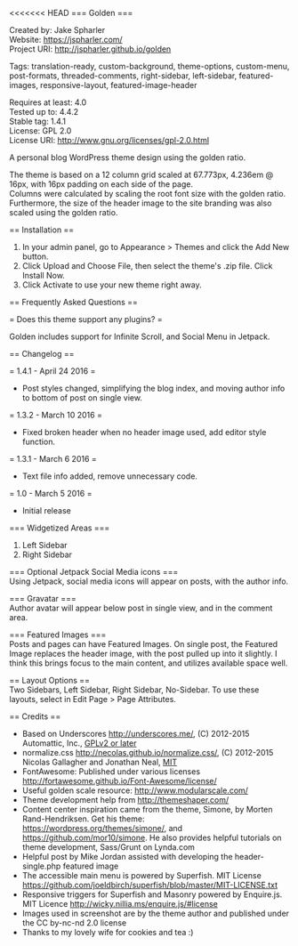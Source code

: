 <<<<<<< HEAD
=== Golden ===

Created by: Jake Spharler<br />
Website: https://jspharler.com/<br />
Project URI: http://jspharler.github.io/golden

Tags: translation-ready, custom-background, theme-options, custom-menu, post-formats, threaded-comments, right-sidebar, left-sidebar, featured-images, responsive-layout, featured-image-header

Requires at least: 4.0<br />
Tested up to: 4.4.2<br />
Stable tag: 1.4.1<br />
License: GPL 2.0<br />
License URI: http://www.gnu.org/licenses/gpl-2.0.html

A personal blog WordPress theme design using the golden ratio. 

The theme is based on a 12 column grid scaled at 67.773px, 4.236em @ 16px, with 16px padding on each side of the page.  
Columns were calculated by scaling the root font size with the golden ratio.  Furthermore, the size of the header image to the site branding was also scaled using the golden ratio.

== Installation ==
	
1. In your admin panel, go to Appearance > Themes and click the Add New button.
2. Click Upload and Choose File, then select the theme's .zip file. Click Install Now.
3. Click Activate to use your new theme right away.

== Frequently Asked Questions ==

= Does this theme support any plugins? =

Golden includes support for Infinite Scroll, and Social Menu in Jetpack.

== Changelog ==

= 1.4.1 - April 24 2016 =
* Post styles changed, simplifying the blog index, and moving author info to bottom of post on single view.

= 1.3.2 - March 10 2016 =
* Fixed broken header when no header image used, add editor style function.

= 1.3.1 - March 6 2016 =
* Text file info added, remove unnecessary code.

= 1.0 - March 5 2016 =
* Initial release

=== Widgetized Areas ===<br />
1. Left Sidebar<br />
2. Right Sidebar

=== Optional Jetpack Social Media icons ===<br />
Using Jetpack, social media icons will appear on posts, with the author info.

=== Gravatar ===<br />
Author avatar will appear below post in single view, and in the comment area.

=== Featured Images ===<br />
Posts and pages can have Featured Images. On single post, the Featured Image replaces the header image, with the post pulled up into it slightly.  I think this brings focus to the main content, and utilizes available space well.

== Layout Options ==<br />
Two Sidebars, Left Sidebar, Right Sidebar, No-Sidebar.  To use these layouts, select in Edit Page > Page Attributes.

== Credits ==

* Based on Underscores http://underscores.me/, (C) 2012-2015 Automattic, Inc., [GPLv2 or later](https://www.gnu.org/licenses/gpl-2.0.html)
* normalize.css http://necolas.github.io/normalize.css/, (C) 2012-2015 Nicolas Gallagher and Jonathan Neal, [MIT](http://opensource.org/licenses/MIT)
* FontAwesome: Published under various licenses http://fortawesome.github.io/Font-Awesome/license/
* Useful golden scale resource:  http://www.modularscale.com/
* Theme development help from http://themeshaper.com/
* Content center inspiration came from the theme, Simone, by Morten Rand-Hendriksen.  Get his theme: https://wordpress.org/themes/simone/, and https://github.com/mor10/simone.  He also provides helpful tutorials on theme development, Sass/Grunt on Lynda.com
* Helpful post by Mike Jordan assisted with developing the header-single.php featured image <!-- http://www.mikejohnsondesign.com/add-wordpress-featured-image-as-background-image/ -->
* The accessible main menu is powered by Superfish. MIT License https://github.com/joeldbirch/superfish/blob/master/MIT-LICENSE.txt
* Responsive triggers for Superfish and Masonry powered by Enquire.js. MIT Licence http://wicky.nillia.ms/enquire.js/#license
* Images used in screenshot are by the theme author and published under the CC by-nc-nd 2.0 license
* Thanks to my lovely wife for cookies and tea :)

